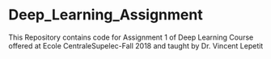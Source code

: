 # Deep_Learning_Assignment
This Repository contains code for Assignment 1 of Deep Learning Course offered at Ecole CentraleSupelec-Fall 2018 and taught by Dr. Vincent Lepetit
